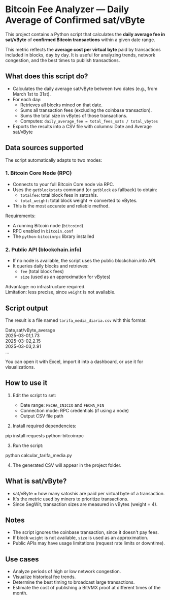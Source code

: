 # Bitcoin Fee Analyzer — Daily Average of Confirmed sat/vByte

This project contains a Python script that calculates the **daily average fee in sat/vByte** of **confirmed Bitcoin transactions** within a given date range.

This metric reflects the **average cost per virtual byte** paid by transactions included in blocks, day by day. It is useful for analyzing trends, network congestion, and the best times to publish transactions.

## What does this script do?

- Calculates the daily average sat/vByte between two dates (e.g., from March 1st to 31st).
- For each day:
  - Retrieves all blocks mined on that date.
  - Sums all transaction fees (excluding the coinbase transaction).
  - Sums the total size in vBytes of those transactions.
  - Computes: `daily_average_fee = total_fees_sats / total_vbytes`
- Exports the results into a CSV file with columns: Date and Average sat/vByte

## Data sources supported

The script automatically adapts to two modes:

### 1. Bitcoin Core Node (RPC)

- Connects to your full Bitcoin Core node via RPC.
- Uses the `getblockstats` command (or `getblock` as fallback) to obtain:
  - `totalfee`: total block fees in satoshis.
  - `total_weight`: total block weight → converted to vBytes.
- This is the most accurate and reliable method.

Requirements:

- A running Bitcoin node (`bitcoind`)
- RPC enabled in `bitcoin.conf`
- The `python-bitcoinrpc` library installed

### 2. Public API (blockchain.info)

- If no node is available, the script uses the public blockchain.info API.
- It queries daily blocks and retrieves:
  - `fee` (total block fees)
  - `size` (used as an approximation for vBytes)

Advantage: no infrastructure required.  
Limitation: less precise, since `weight` is not available.

## Script output

The result is a file named `tarifa_media_diaria.csv` with this format:

Date,sat/vByte_average  
2025-03-01,1.73  
2025-03-02,2.15  
2025-03-03,2.91  
...

You can open it with Excel, import it into a dashboard, or use it for visualizations.

## How to use it

1. Edit the script to set:
   - Date range: `FECHA_INICIO` and `FECHA_FIN`
   - Connection mode: RPC credentials (if using a node)
   - Output CSV file path

2. Install required dependencies:

pip install requests python-bitcoinrpc

3. Run the script:

python calcular_tarifa_media.py

4. The generated CSV will appear in the project folder.

## What is sat/vByte?

- sat/vByte = how many satoshis are paid per virtual byte of a transaction.
- It's the metric used by miners to prioritize transactions.
- Since SegWit, transaction sizes are measured in vBytes (weight ÷ 4).

## Notes

- The script ignores the coinbase transaction, since it doesn't pay fees.
- If block `weight` is not available, `size` is used as an approximation.
- Public APIs may have usage limitations (request rate limits or downtime).

## Use cases

- Analyze periods of high or low network congestion.
- Visualize historical fee trends.
- Determine the best timing to broadcast large transactions.
- Estimate the cost of publishing a BitVMX proof at different times of the month.

